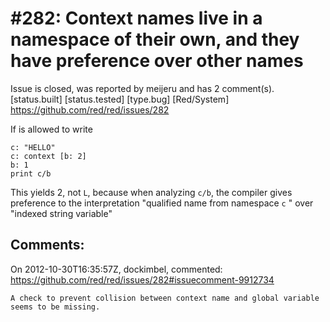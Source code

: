 
#282: Context names live in a namespace of their own, and they have preference over other names
================================================================================
Issue is closed, was reported by meijeru and has 2 comment(s).
[status.built] [status.tested] [type.bug] [Red/System]
<https://github.com/red/red/issues/282>

If is allowed to write

```
c: "HELLO"
c: context [b: 2]
b: 1
print c/b
```

This yields 2, not `L`, because when analyzing `c/b`, the compiler gives preference to the interpretation "qualified name from namespace `c` " over "indexed string variable"



Comments:
--------------------------------------------------------------------------------

On 2012-10-30T16:35:57Z, dockimbel, commented:
<https://github.com/red/red/issues/282#issuecomment-9912734>

    A check to prevent collision between context name and global variable seems to be missing.

